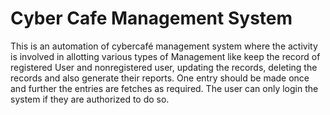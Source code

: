 # Cyber Cafe Management System
This is an automation of cybercafé management system where the activity is involved in allotting various types of Management like keep the record of registered User and nonregistered user, updating the records, deleting the records and also generate their reports. One entry should be made once and further the entries are fetches as required. The user can only login the system if they are authorized to do so.
